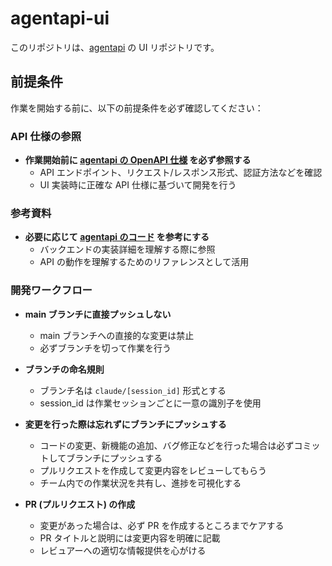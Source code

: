 # agentapi-ui

このリポジトリは、[agentapi](https://github.com/coder/agentapi) の UI リポジトリです。

## 前提条件

作業を開始する前に、以下の前提条件を必ず確認してください：

### API 仕様の参照

- **作業開始前に [agentapi の OpenAPI 仕様](https://github.com/coder/agentapi/blob/main/openapi.json) を必ず参照する**
  - API エンドポイント、リクエスト/レスポンス形式、認証方法などを確認
  - UI 実装時に正確な API 仕様に基づいて開発を行う

### 参考資料

- **必要に応じて [agentapi のコード](https://github.com/coder/agentapi) を参考にする**
  - バックエンドの実装詳細を理解する際に参照
  - API の動作を理解するためのリファレンスとして活用

### 開発ワークフロー

- **main ブランチに直接プッシュしない**
  - main ブランチへの直接的な変更は禁止
  - 必ずブランチを切って作業を行う

- **ブランチの命名規則**
  - ブランチ名は `claude/[session_id]` 形式とする
  - session_id は作業セッションごとに一意の識別子を使用

- **変更を行った際は忘れずにブランチにプッシュする**
  - コードの変更、新機能の追加、バグ修正などを行った場合は必ずコミットしてブランチにプッシュする
  - プルリクエストを作成して変更内容をレビューしてもらう
  - チーム内での作業状況を共有し、進捗を可視化する

- **PR (プルリクエスト) の作成**
  - 変更があった場合は、必ず PR を作成するところまでケアする
  - PR タイトルと説明には変更内容を明確に記載
  - レビュアーへの適切な情報提供を心がける